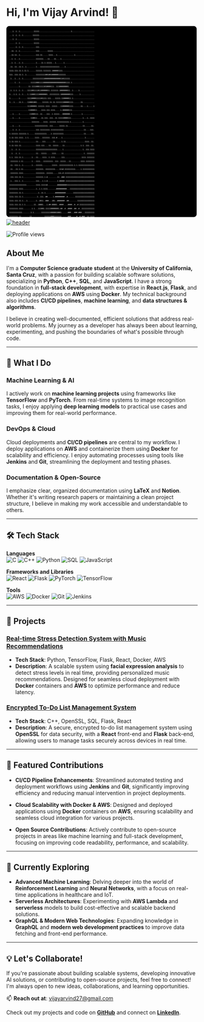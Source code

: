 # Hi, I'm Vijay Arvind! 👋

![Binary ASCII Art](https://github.com/Vijayarvind10/Vijayarvind10/blob/main/Vijay%20ASCII%20Art.svg)
[![header](./banner.png)](https://aar.one)


![Profile views](https://komarev.com/ghpvc/?username=vijayarvind&label=Profile%20views&color=blueviolet&style=flat)

## About Me

I'm a **Computer Science graduate student** at the **University of California, Santa Cruz**, with a passion for building scalable software solutions, specializing in **Python**, **C++**, **SQL**, and **JavaScript**. I have a strong foundation in **full-stack development**, with expertise in **React.js**, **Flask**, and deploying applications on **AWS** using **Docker**. My technical background also includes **CI/CD pipelines**, **machine learning**, and **data structures & algorithms**.

I believe in creating well-documented, efficient solutions that address real-world problems. My journey as a developer has always been about learning, experimenting, and pushing the boundaries of what's possible through code.

---

## 🔧 What I Do

### Machine Learning & AI
I actively work on **machine learning projects** using frameworks like **TensorFlow** and **PyTorch**. From real-time systems to image recognition tasks, I enjoy applying **deep learning models** to practical use cases and improving them for real-world performance.

### DevOps & Cloud
Cloud deployments and **CI/CD pipelines** are central to my workflow. I deploy applications on **AWS** and containerize them using **Docker** for scalability and efficiency. I enjoy automating processes using tools like **Jenkins** and **Git**, streamlining the deployment and testing phases.

### Documentation & Open-Source
I emphasize clear, organized documentation using **LaTeX** and **Notion**. Whether it's writing research papers or maintaining a clean project structure, I believe in making my work accessible and understandable to others.

---

## 🛠 Tech Stack

**Languages**  
![C](https://img.shields.io/badge/C-00599C?style=flat&logo=c&logoColor=white)
![C++](https://img.shields.io/badge/C++-00599C?style=flat&logo=cplusplus&logoColor=white)
![Python](https://img.shields.io/badge/Python-3776AB?style=flat&logo=python&logoColor=white)
![SQL](https://img.shields.io/badge/SQL-003B57?style=flat&logo=mysql&logoColor=white)
![JavaScript](https://img.shields.io/badge/JavaScript-F7DF1E?style=flat&logo=javascript&logoColor=black)

**Frameworks and Libraries**  
![React](https://img.shields.io/badge/React-20232A?style=flat&logo=react&logoColor=61DAFB)
![Flask](https://img.shields.io/badge/Flask-000000?style=flat&logo=flask&logoColor=white)
![PyTorch](https://img.shields.io/badge/PyTorch-EE4C2C?style=flat&logo=pytorch&logoColor=white)
![TensorFlow](https://img.shields.io/badge/TensorFlow-FF6F00?style=flat&logo=tensorflow&logoColor=white)

**Tools**  
![AWS](https://img.shields.io/badge/Amazon_AWS-232F3E?style=flat&logo=amazon-aws&logoColor=white)
![Docker](https://img.shields.io/badge/Docker-2496ED?style=flat&logo=docker&logoColor=white)
![Git](https://img.shields.io/badge/Git-F05032?style=flat&logo=git&logoColor=white)
![Jenkins](https://img.shields.io/badge/Jenkins-D24939?style=flat&logo=jenkins&logoColor=white)

---

## 🚀 Projects

### [Real-time Stress Detection System with Music Recommendations](#)
- **Tech Stack**: Python, TensorFlow, Flask, React, Docker, AWS
- **Description**: A scalable system using **facial expression analysis** to detect stress levels in real time, providing personalized music recommendations. Designed for seamless cloud deployment with **Docker** containers and **AWS** to optimize performance and reduce latency.

### [Encrypted To-Do List Management System](#)
- **Tech Stack**: C++, OpenSSL, SQL, Flask, React
- **Description**: A secure, encrypted to-do list management system using **OpenSSL** for data security, with a **React** front-end and **Flask** back-end, allowing users to manage tasks securely across devices in real time.

---

## 📘 Featured Contributions

- **CI/CD Pipeline Enhancements**: Streamlined automated testing and deployment workflows using **Jenkins** and **Git**, significantly improving efficiency and reducing manual intervention in project deployments.
  
- **Cloud Scalability with Docker & AWS**: Designed and deployed applications using **Docker** containers on **AWS**, ensuring scalability and seamless cloud integration for various projects.

- **Open Source Contributions**: Actively contribute to open-source projects in areas like machine learning and full-stack development, focusing on improving code readability, performance, and scalability.

---

## 🌱 Currently Exploring

- **Advanced Machine Learning**: Delving deeper into the world of **Reinforcement Learning** and **Neural Networks**, with a focus on real-time applications in healthcare and IoT.
- **Serverless Architectures**: Experimenting with **AWS Lambda** and **serverless** models to build cost-effective and scalable backend solutions.
- **GraphQL & Modern Web Technologies**: Expanding knowledge in **GraphQL** and **modern web development practices** to improve data fetching and front-end performance.

---

## 💡 Let's Collaborate!

If you're passionate about building scalable systems, developing innovative AI solutions, or contributing to open-source projects, feel free to connect! I'm always open to new ideas, collaborations, and learning opportunities.

📫 **Reach out at**: [vijayarvind27@gmail.com](mailto:vijayarvind27@gmail.com)

Check out my projects and code on **[GitHub](https://github.com/vijayarvind)** and connect on **[LinkedIn](https://linkedin.com/in/vijay-arvind)**.
